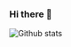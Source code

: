 ### Hi there 👋

<!--
**mittalc/mittalc** is a ✨ _special_ ✨ repository because its `README.md` (this file) appears on your GitHub profile.  


Here are some ideas to get you started:

- 🔭 I’m currently working on ...
- 🌱 I’m currently learning ...
- 👯 I’m looking to collaborate on ...
- 🤔 I’m looking for help with ...
- 💬 Ask me about ...
- 📫 How to reach me: ...
- 😄 Pronouns: ...
- ⚡ Fun fact: ...
-->

![Github stats](https://github-readme-stats.vercel.app/api?username=mittalc&theme=highcontrast&show_icons=true&count_private=true)



